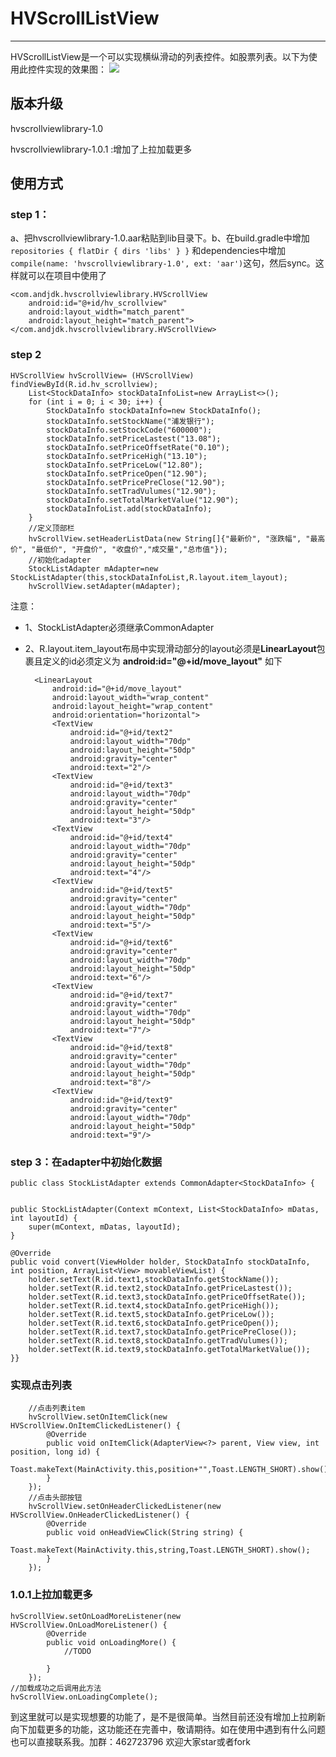 # HVScrollListView
---
HVScrollListView是一个可以实现横纵滑动的列表控件。如股票列表。以下为使用此控件实现的效果图：
![](https://github.com/andjdk/HVScrollListView/blob/master/index.gif)

## 版本升级
hvscrollviewlibrary-1.0

hvscrollviewlibrary-1.0.1 :增加了上拉加载更多

## 使用方式

### step 1：
 a、把hvscrollviewlibrary-1.0.aar粘贴到lib目录下。b、在build.gradle中增加`repositories {
    flatDir {
        dirs 'libs'
    }
}` 和dependencies中增加`compile(name: 'hvscrollviewlibrary-1.0', ext: 'aar')`这句，然后sync。这样就可以在项目中使用了





    <com.andjdk.hvscrollviewlibrary.HVScrollView
        android:id="@+id/hv_scrollview"
        android:layout_width="match_parent"
        android:layout_height="match_parent">
    </com.andjdk.hvscrollviewlibrary.HVScrollView>

### step 2
    HVScrollView hvScrollView= (HVScrollView) findViewById(R.id.hv_scrollview);
        List<StockDataInfo> stockDataInfoList=new ArrayList<>();
        for (int i = 0; i < 30; i++) {
            StockDataInfo stockDataInfo=new StockDataInfo();
            stockDataInfo.setStockName("浦发银行");
            stockDataInfo.setStockCode("600000");
            stockDataInfo.setPriceLastest("13.08");
            stockDataInfo.setPriceOffsetRate("0.10");
            stockDataInfo.setPriceHigh("13.10");
            stockDataInfo.setPriceLow("12.80");
            stockDataInfo.setPriceOpen("12.90");
            stockDataInfo.setPricePreClose("12.90");
            stockDataInfo.setTradVulumes("12.90");
            stockDataInfo.setTotalMarketValue("12.90");
            stockDataInfoList.add(stockDataInfo);
        }
        //定义顶部栏
        hvScrollView.setHeaderListData(new String[]{"最新价", "涨跌幅", "最高价", "最低价", "开盘价", "收盘价","成交量","总市值"});
		//初始化adapter
        StockListAdapter mAdapter=new StockListAdapter(this,stockDataInfoList,R.layout.item_layout);		
        hvScrollView.setAdapter(mAdapter);

        

注意：

- 1、StockListAdapter必须继承CommonAdapter
- 2、R.layout.item_layout布局中实现滑动部分的layout必须是**LinearLayout**包裹且定义的id必须定义为 **android:id="@+id/move\_layout"**
如下

   
        <LinearLayout
        	android:id="@+id/move_layout"
        	android:layout_width="wrap_content"
        	android:layout_height="wrap_content"
        	android:orientation="horizontal">
	        <TextView
	            android:id="@+id/text2"
	            android:layout_width="70dp"
	            android:layout_height="50dp"
	            android:gravity="center"
	            android:text="2"/>
	        <TextView
	            android:id="@+id/text3"
	            android:layout_width="70dp"
	            android:gravity="center"
	            android:layout_height="50dp"
	            android:text="3"/>
	        <TextView
	            android:id="@+id/text4"
	            android:layout_width="70dp"
	            android:gravity="center"
	            android:layout_height="50dp"
	            android:text="4"/>
	        <TextView
	            android:id="@+id/text5"
	            android:gravity="center"
	            android:layout_width="70dp"
	            android:layout_height="50dp"
	            android:text="5"/>
	        <TextView
	            android:id="@+id/text6"
	            android:gravity="center"
	            android:layout_width="70dp"
	            android:layout_height="50dp"
	            android:text="6"/>
	        <TextView
	            android:id="@+id/text7"
	            android:gravity="center"
	            android:layout_width="70dp"
	            android:layout_height="50dp"
	            android:text="7"/>
	        <TextView
	            android:id="@+id/text8"
	            android:gravity="center"
	            android:layout_width="70dp"
	            android:layout_height="50dp"
	            android:text="8"/>
	        <TextView
	            android:id="@+id/text9"
	            android:gravity="center"
	            android:layout_width="70dp"
	            android:layout_height="50dp"
	            android:text="9"/>
    </LinearLayout>
    


### step 3：在adapter中初始化数据

	
    public class StockListAdapter extends CommonAdapter<StockDataInfo> {


    public StockListAdapter(Context mContext, List<StockDataInfo> mDatas, int layoutId) {
        super(mContext, mDatas, layoutId);
    }

    @Override
    public void convert(ViewHolder holder, StockDataInfo stockDataInfo, int position, ArrayList<View> movableViewList) {
        holder.setText(R.id.text1,stockDataInfo.getStockName());
        holder.setText(R.id.text2,stockDataInfo.getPriceLastest());
        holder.setText(R.id.text3,stockDataInfo.getPriceOffsetRate());
        holder.setText(R.id.text4,stockDataInfo.getPriceHigh());
        holder.setText(R.id.text5,stockDataInfo.getPriceLow());
        holder.setText(R.id.text6,stockDataInfo.getPriceOpen());
        holder.setText(R.id.text7,stockDataInfo.getPricePreClose());
        holder.setText(R.id.text8,stockDataInfo.getTradVulumes());
        holder.setText(R.id.text9,stockDataInfo.getTotalMarketValue());
    }}


### 实现点击列表

    	//点击列表item
        hvScrollView.setOnItemClick(new HVScrollView.OnItemClickedListener() {
            @Override
            public void onItemClick(AdapterView<?> parent, View view, int position, long id) {
                Toast.makeText(MainActivity.this,position+"",Toast.LENGTH_SHORT).show();
            }
        });
        //点击头部按钮
        hvScrollView.setOnHeaderClickedListener(new HVScrollView.OnHeaderClickedListener() {
            @Override
            public void onHeadViewClick(String string) {
                Toast.makeText(MainActivity.this,string,Toast.LENGTH_SHORT).show();
            }
        });

### 1.0.1上拉加载更多

    hvScrollView.setOnLoadMoreListener(new HVScrollView.OnLoadMoreListener() {
            @Override
            public void onLoadingMore() {
                //TODO 

            }
        });
	//加载成功之后调用此方法
    hvScrollView.onLoadingComplete();



到这里就可以是实现想要的功能了，是不是很简单。当然目前还没有增加上拉刷新向下加载更多的功能，这功能还在完善中，敬请期待。如在使用中遇到有什么问题也可以直接联系我。加群：462723796 欢迎大家star或者fork